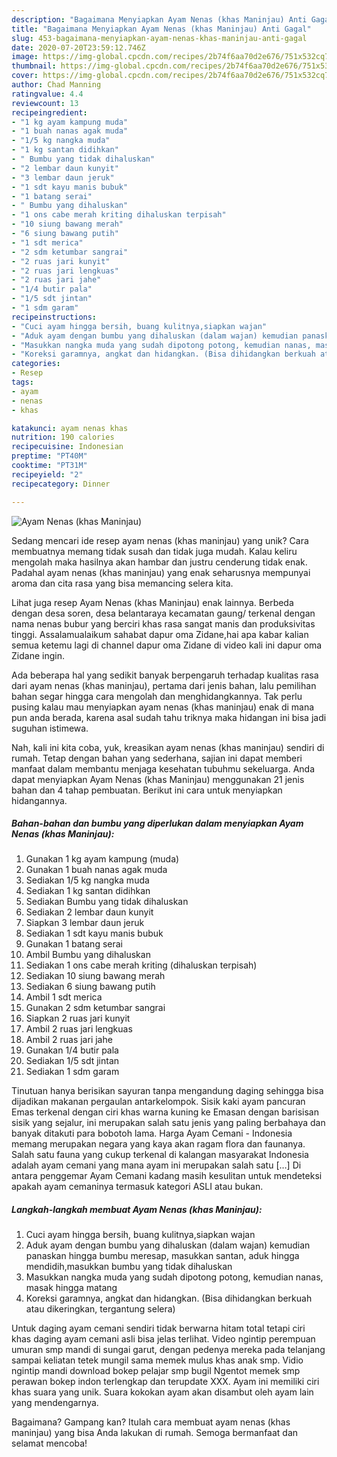 ```yaml
---
description: "Bagaimana Menyiapkan Ayam Nenas (khas Maninjau) Anti Gagal"
title: "Bagaimana Menyiapkan Ayam Nenas (khas Maninjau) Anti Gagal"
slug: 453-bagaimana-menyiapkan-ayam-nenas-khas-maninjau-anti-gagal
date: 2020-07-20T23:59:12.746Z
image: https://img-global.cpcdn.com/recipes/2b74f6aa70d2e676/751x532cq70/ayam-nenas-khas-maninjau-foto-resep-utama.jpg
thumbnail: https://img-global.cpcdn.com/recipes/2b74f6aa70d2e676/751x532cq70/ayam-nenas-khas-maninjau-foto-resep-utama.jpg
cover: https://img-global.cpcdn.com/recipes/2b74f6aa70d2e676/751x532cq70/ayam-nenas-khas-maninjau-foto-resep-utama.jpg
author: Chad Manning
ratingvalue: 4.4
reviewcount: 13
recipeingredient:
- "1 kg ayam kampung muda"
- "1 buah nanas agak muda"
- "1/5 kg nangka muda"
- "1 kg santan didihkan"
- " Bumbu yang tidak dihaluskan"
- "2 lembar daun kunyit"
- "3 lembar daun jeruk"
- "1 sdt kayu manis bubuk"
- "1 batang serai"
- " Bumbu yang dihaluskan"
- "1 ons cabe merah kriting dihaluskan terpisah"
- "10 siung bawang merah"
- "6 siung bawang putih"
- "1 sdt merica"
- "2 sdm ketumbar sangrai"
- "2 ruas jari kunyit"
- "2 ruas jari lengkuas"
- "2 ruas jari jahe"
- "1/4 butir pala"
- "1/5 sdt jintan"
- "1 sdm garam"
recipeinstructions:
- "Cuci ayam hingga bersih, buang kulitnya,siapkan wajan"
- "Aduk ayam dengan bumbu yang dihaluskan (dalam wajan) kemudian panaskan hingga bumbu meresap, masukkan santan, aduk hingga mendidih,masukkan bumbu yang tidak dihaluskan"
- "Masukkan nangka muda yang sudah dipotong potong, kemudian nanas, masak hingga matang"
- "Koreksi garamnya, angkat dan hidangkan. (Bisa dihidangkan berkuah atau dikeringkan, tergantung selera)"
categories:
- Resep
tags:
- ayam
- nenas
- khas

katakunci: ayam nenas khas 
nutrition: 190 calories
recipecuisine: Indonesian
preptime: "PT40M"
cooktime: "PT31M"
recipeyield: "2"
recipecategory: Dinner

---
```



![Ayam Nenas (khas Maninjau)](https://img-global.cpcdn.com/recipes/2b74f6aa70d2e676/751x532cq70/ayam-nenas-khas-maninjau-foto-resep-utama.jpg)

Sedang mencari ide resep ayam nenas (khas maninjau) yang unik? Cara membuatnya memang tidak susah dan tidak juga mudah. Kalau keliru mengolah maka hasilnya akan hambar dan justru cenderung tidak enak. Padahal ayam nenas (khas maninjau) yang enak seharusnya mempunyai aroma dan cita rasa yang bisa memancing selera kita.

Lihat juga resep Ayam Nenas (khas Maninjau) enak lainnya. Berbeda dengan desa soren, desa belantaraya kecamatan gaung/ terkenal dengan nama nenas bubur yang berciri khas rasa sangat manis dan produksivitas tinggi. Assalamualaikum sahabat dapur oma Zidane,hai apa kabar kalian semua ketemu lagi di channel dapur oma Zidane di video kali ini dapur oma Zidane ingin.

Ada beberapa hal yang sedikit banyak berpengaruh terhadap kualitas rasa dari ayam nenas (khas maninjau), pertama dari jenis bahan, lalu pemilihan bahan segar hingga cara mengolah dan menghidangkannya. Tak perlu pusing kalau mau menyiapkan ayam nenas (khas maninjau) enak di mana pun anda berada, karena asal sudah tahu triknya maka hidangan ini bisa jadi suguhan istimewa.


Nah, kali ini kita coba, yuk, kreasikan ayam nenas (khas maninjau) sendiri di rumah. Tetap dengan bahan yang sederhana, sajian ini dapat memberi manfaat dalam membantu menjaga kesehatan tubuhmu sekeluarga. Anda dapat menyiapkan Ayam Nenas (khas Maninjau) menggunakan 21 jenis bahan dan 4 tahap pembuatan. Berikut ini cara untuk menyiapkan hidangannya.

<!--inarticleads1-->

##### Bahan-bahan dan bumbu yang diperlukan dalam menyiapkan Ayam Nenas (khas Maninjau):

1. Gunakan 1 kg ayam kampung (muda)
1. Gunakan 1 buah nanas agak muda
1. Sediakan 1/5 kg nangka muda
1. Sediakan 1 kg santan didihkan
1. Sediakan  Bumbu yang tidak dihaluskan
1. Sediakan 2 lembar daun kunyit
1. Siapkan 3 lembar daun jeruk
1. Sediakan 1 sdt kayu manis bubuk
1. Gunakan 1 batang serai
1. Ambil  Bumbu yang dihaluskan
1. Sediakan 1 ons cabe merah kriting (dihaluskan terpisah)
1. Sediakan 10 siung bawang merah
1. Sediakan 6 siung bawang putih
1. Ambil 1 sdt merica
1. Gunakan 2 sdm ketumbar sangrai
1. Siapkan 2 ruas jari kunyit
1. Ambil 2 ruas jari lengkuas
1. Ambil 2 ruas jari jahe
1. Gunakan 1/4 butir pala
1. Sediakan 1/5 sdt jintan
1. Sediakan 1 sdm garam


Tinutuan hanya berisikan sayuran tanpa mengandung daging sehingga bisa dijadikan makanan pergaulan antarkelompok. Sisik kaki ayam pancuran Emas terkenal dengan ciri khas warna kuning ke Emasan dengan barisisan sisik yang sejalur, ini merupakan salah satu jenis yang paling berbahaya dan banyak ditakuti para bobotoh lama. Harga Ayam Cemani - Indonesia memang merupakan negara yang kaya akan ragam flora dan faunanya. Salah satu fauna yang cukup terkenal di kalangan masyarakat Indonesia adalah ayam cemani yang mana ayam ini merupakan salah satu […] Di antara penggemar Ayam Cemani kadang masih kesulitan untuk mendeteksi apakah ayam cemaninya termasuk kategori ASLI atau bukan. 

<!--inarticleads2-->

##### Langkah-langkah membuat Ayam Nenas (khas Maninjau):

1. Cuci ayam hingga bersih, buang kulitnya,siapkan wajan
1. Aduk ayam dengan bumbu yang dihaluskan (dalam wajan) kemudian panaskan hingga bumbu meresap, masukkan santan, aduk hingga mendidih,masukkan bumbu yang tidak dihaluskan
1. Masukkan nangka muda yang sudah dipotong potong, kemudian nanas, masak hingga matang
1. Koreksi garamnya, angkat dan hidangkan. (Bisa dihidangkan berkuah atau dikeringkan, tergantung selera)


Untuk daging ayam cemani sendiri tidak berwarna hitam total tetapi ciri khas daging ayam cemani asli bisa jelas terlihat. Video ngintip perempuan umuran smp mandi di sungai garut, dengan pedenya mereka pada telanjang sampai keliatan tetek mungil sama memek mulus khas anak smp. Vidio ngintip mandi download bokep pelajar smp bugil Ngentot memek smp perawan bokep indon terlengkap dan terupdate XXX. Ayam ini memiliki ciri khas suara yang unik. Suara kokokan ayam akan disambut oleh ayam lain yang mendengarnya. 

Bagaimana? Gampang kan? Itulah cara membuat ayam nenas (khas maninjau) yang bisa Anda lakukan di rumah. Semoga bermanfaat dan selamat mencoba!
